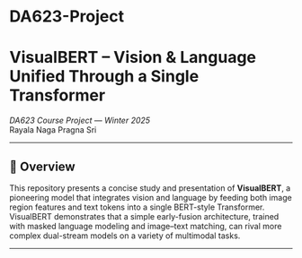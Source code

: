 # DA623-Project
# VisualBERT – Vision & Language Unified Through a Single Transformer  
*DA623 Course Project — Winter 2025*  
Rayala Naga Pragna Sri

---

## 🎯 Overview

This repository presents a concise study and presentation of **VisualBERT**, a pioneering model that integrates vision and language by feeding both image region features and text tokens into a single BERT-style Transformer. VisualBERT demonstrates that a simple early-fusion architecture, trained with masked language modeling and image–text matching, can rival more complex dual-stream models on a variety of multimodal tasks.

---


